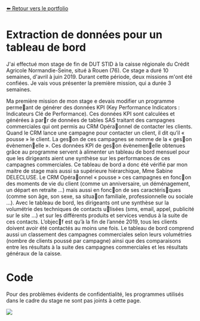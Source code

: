 [:arrow_left: Retour vers le portfolio](https://github.com/ThibaultLanthiez/Portfolio)

# Extraction de données pour un tableau de bord

J'ai effectué mon stage de fin de DUT STID à la caisse régionale du Crédit Agricole Normandie-Seine, situé à Rouen (76). Ce stage a duré 10 semaines, d'avril à juin 2019. Durant cette période, deux missions m'ont été confiées. Je vais vous présenter la première mission, qui a durée 3 semaines.

Ma première mission de mon stage e devais modifier un
programme perme􀀄ant de générer des données KPI (Key Performance Indicators : Indicateurs
Clé de Performance). Ces données KPI sont calculées et générées à par􀀂r de données de tables
SAS traitant des campagnes commerciales qui ont permis au CRM Opéra􀀂onnel de contacter
les clients.
Quand le CRM lance une campagne pour contacter un client, il dit qu’il « pousse » le client. La
ges􀀂on de ces campagnes se nomme de la « ges􀀂on évènemen􀀂elle ». Ces données KPI de
ges􀀂on évènemen􀀂elle obtenues grâce au programme servent à alimenter un tableau de bord
mensuel pour que les dirigeants aient une synthèse sur les performances de ces campagnes
commerciales. Ce tableau de bord a donc été vérifié par mon maitre de stage mais aussi sa
supérieure hiérarchique, Mme Sabine DELECLUSE.
Le CRM Opéra􀀂onnel « pousse » ces campagnes en fonc􀀂on des moments de vie du client
(comme un anniversaire, un déménagement, un départ en retraite ...) mais aussi en fonc􀀂on de
ses caractéris􀀂ques (comme son âge, son sexe, sa situa􀀂on familiale, professionnelle ou sociale
…).
Avec le tableau de bord, les dirigeants ont une synthèse sur la volumétrie des techniques de
contacts u􀀂lisées (sms, email, appel, publicité sur le site …) et sur les différents produits et
services vendus à la suite de ces contacts. L’objec􀀂f est qu’à la fin de l’année 2019, tous les
clients doivent avoir été contactés au moins une fois. Le tableau de bord comprend aussi un
classement des campagnes commerciales selon leurs volumétries (nombre de clients poussé par
campagne) ainsi que des comparaisons entre les résultats à la suite des campagnes
commerciales et les résultats généraux de la caisse.

# Code
Pour des problèmes évidents de confidentialité, les programmes utilisés dans le cadre du stage ne sont pas joints à cette page.  

<img src="https://www.femmesetchallenges.fr/wp-content/uploads/2019/08/cans-sans-signature-recadre-300x240.png"/>
 
